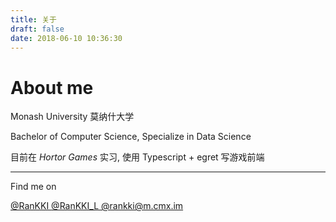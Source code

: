 ```yaml
---
title: 关于
draft: false
date: 2018-06-10 10:36:30
---
```


# About me
Monash University 莫纳什大学

Bachelor of Computer Science, Specialize in Data Science

目前在 _Hortor Games_ 实习, 使用 Typescript + egret 写游戏前端

----

Find me on


<a class="icon" target="_blank" rel="noopener" href="https://github.com/RanKKI">
    <i class="fab fa-github"></i>
    @RanKKI
</a>

<a class="icon" target="_blank" rel="noopener" href="https://t.me/RanKKI_L">
    <i class="fab fa-telegram"></i>
    @RanKKI_L
</a>

<a class="icon" target="_blank" rel="noopener" href="https://m.cmx.im/@rankki">
    <i class="fab fa-mastodon"></i>
    @rankki@m.cmx.im
</a>